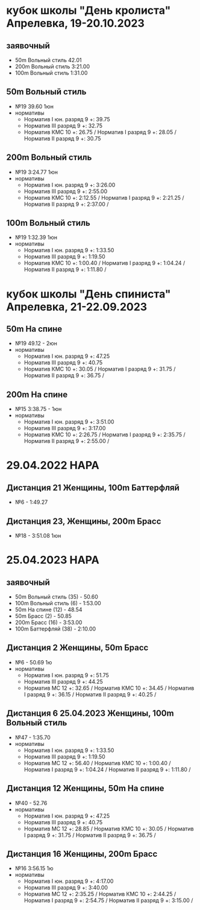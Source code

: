 # кубок школы "День кролиста" Апрелевка, 19-20.10.2023

## заявочный

* 50m Вольный стиль 42.01
* 200m Вольный стиль 3:21.00
* 100m Вольный стиль 1:31.00

## 50m Вольный стиль

 * №19 39.60 1юн
 * нормативы
	* Норматив I юн. разряд 9 +: 39.75
	* Норматив III разряд 9 +: 32.75
	* Норматив КМС 10 +: 26.75 / Норматив I разряд 9 +: 28.05 / Норматив II разряд 9 +: 30.75


## 200m Вольный стиль

 * №19 3:24.77 1юн
 * нормативы
	* Норматив I юн. разряд 9 +: 3:26.00
	* Норматив III разряд 9 +: 2:55.00
	* Норматив КМС 10 +: 2:12.55 / Норматив I разряд 9 +: 2:21.25 / Норматив II разряд 9 +: 2:37.00 /

## 100m Вольный стиль

 * №19 1:32.39 1юн
 * нормативы
	* Норматив I юн. разряд 9 +: 1:33.50
	* Норматив III разряд 9 +: 1:19.50
	* Норматив КМС 10 +: 1:00.40 / Норматив I разряд 9 +: 1:04.24 / Норматив II разряд 9 +: 1:11.80 /


# кубок школы "День спиниста" Апрелевка, 21-22.09.2023

## 50m На спине

 * №19 49.12 - 2юн
 * нормативы
	* Норматив I юн. разряд 9 +: 47.25
	* Норматив III разряд 9 +: 40.75
	* Норматив КМС 10 +: 30.05 / Норматив I разряд 9 +: 31.75 / Норматив II разряд 9 +: 36.75 /

## 200m На спине

 * №15 3:38.75 - 1юн
 * нормативы
	* Норматив I юн. разряд 9 +: 3:51.00
	* Норматив III разряд 9 +: 3:17.00
	* Норматив КМС 10 +: 2:26.75 / Норматив I разряд 9 +: 2:35.75 / Норматив II разряд 9 +: 2:55.00 /


# 29.04.2022 НАРА

## Дистанция 21 Женщины, 100m Баттерфляй

 * №6 - 1:49.27

## Дистанция 23, Женщины, 200m Брасс

 * №18 - 3:51.08 1юн


# 25.04.2023 НАРА

## заявочный

* 50m Вольный стиль (35)  - 50.60
* 100m Вольный стиль (6) - 1:53.00
* 50m На спине (12) - 48.54
* 50m Брасс (2) - 50.85
* 200m Брасс (16) - 3:53.00
* 100m Баттерфляй (38) - 2:10.00

## Дистанция 2 Женщины, 50m Брасс

 * №6 - 50.69 1ю
 * нормативы
	* Норматив I юн. разряд 9 +: 51.75
	* Норматив III разряд 9 +: 44.25
	* Норматив МС 12 +: 32.65 / Норматив КМС 10 +: 34.45 / Норматив I разряд 9 +: 36.15 / Норматив II разряд 9 +: 40.25 /


## Дистанция 6 25.04.2023 Женщины, 100m Вольный стиль

 * №47 - 1:35.70
 * нормативы
	* Норматив I юн. разряд 9 +: 1:33.50
	* Норматив III разряд 9 +: 1:19.50
	* Норматив МС 12 +: 56.40 / Норматив КМС 10 +: 1:00.40 / Норматив I разряд 9 +: 1:04.24 / Норматив II разряд 9 +: 1:11.80 /


## Дистанция 12 Женщины, 50m На спине

 * №40 - 52.76
 * нормативы
	* Норматив I юн. разряд 9 +: 47.25
	* Норматив III разряд 9 +: 40.75
	* Норматив МС 12 +: 28.85 / Норматив КМС 10 +: 30.05 / Норматив I разряд 9 +: 31.75 / Норматив II разряд 9 +: 36.75 /


## Дистанция 16 Женщины, 200m Брасс

 * №16 3:56.15 1ю
 * нормативы
	* Норматив I юн. разряд 9 +: 4:17.00
	* Норматив III разряд 9 +: 3:40.00
	* Норматив МС 12 +: 2:35.25 / Норматив КМС 10 +: 2:44.25 / Норматив I разряд 9 +: 2:54.75 / Норматив II разряд 9 +: 3:15.00 /

